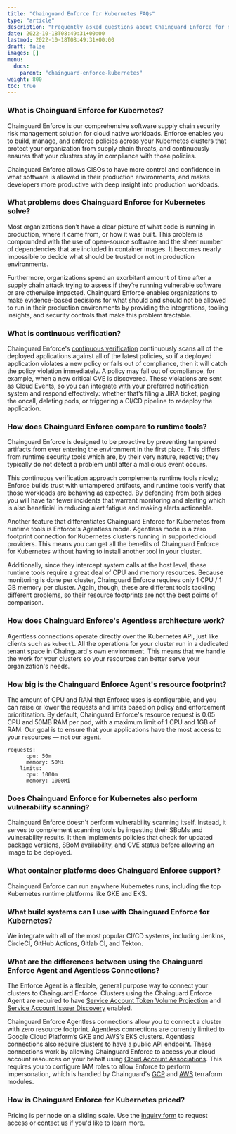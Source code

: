 ```yaml
---
title: "Chainguard Enforce for Kubernetes FAQs"
type: "article"
description: "Frequently asked questions about Chainguard Enforce for Kubernetes"
date: 2022-10-18T08:49:31+00:00
lastmod: 2022-10-18T08:49:31+00:00
draft: false
images: []
menu:
  docs:
    parent: "chainguard-enforce-kubernetes"
weight: 800
toc: true
---
```


### What is Chainguard Enforce for Kubernetes?
Chainguard Enforce is our comprehensive software supply chain security risk management solution for cloud native workloads. Enforce enables you to build, manage, and enforce policies across your Kubernetes clusters that protect your organization from supply chain threats, and continuously ensures that your clusters stay in compliance with those policies.

Chainguard Enforce allows CISOs to have more control and confidence in what software is allowed in their production environments, and makes developers more productive with deep insight into production workloads.


### What problems does Chainguard Enforce for Kubernetes solve?
Most organizations don’t have a clear picture of what code is running in production, where it came from, or how it was built. This problem is compounded with the use of open-source software and the sheer number of dependencies that are included in container images. It becomes nearly impossible to decide what should be trusted or not in production environments.

Furthermore, organizations spend an exorbitant amount of time after a supply chain attack trying to assess if they’re running vulnerable software or are otherwise impacted. Chainguard Enforce enables organizations to make evidence-based decisions for what should and should not be allowed to run in their production environments by providing the integrations, tooling insights, and security controls that make this problem tractable. 


### What is continuous verification?

Chainguard Enforce's [continuous verification](../understanding-continuous-verification/) continuously scans all of the deployed applications against all of the latest policies, so if a deployed application violates a new policy or falls out of compliance, then it will catch the policy violation immediately. A policy may fail out of compliance, for example, when a new critical CVE is discovered. These violations are sent as Cloud Events, so you can integrate with your preferred notification system and respond effectively: whether that’s filing a JIRA ticket, paging the oncall, deleting pods, or triggering a CI/CD pipeline to redeploy the application.


### How does Chainguard Enforce compare to runtime tools? 

Chainguard Enforce is designed to be proactive by preventing tampered artifacts from ever entering the environment in the first place. This differs from runtime security tools which are, by their very nature, reactive; they typically do not detect a problem until after a malicious event occurs.

This continuous verification approach complements runtime tools nicely; Enforce builds trust with untampered artifacts, and runtime tools verify that those workloads are behaving as expected. By defending from both sides you will have far fewer incidents that warrant monitoring and alerting which is also beneficial in reducing alert fatigue and making alerts actionable.

Another feature that differentiates Chainguard Enforce for Kubernetes from runtime tools is Enforce's Agentless mode. Agentless mode is a zero footprint connection for Kubernetes clusters running in supported cloud providers. This means you can get all the benefits of Chainguard Enforce for Kubernetes without having to install another tool in your cluster.

Additionally, since they intercept system calls at the host level, these runtime tools require a great deal of CPU and memory resources. Because monitoring is done per cluster, Chainguard Enforce requires only 1 CPU / 1 GB memory per cluster. Again, though, these are different tools tackling different problems, so their resource footprints are not the best points of comparison.


### How does Chainguard Enforce's Agentless architecture work?

Agentless connections operate directly over the Kubernetes API, just like clients such as `kubectl`. All the operations for your cluster run in a dedicated tenant space in Chainguard's own environment.  This means that we handle the work for your clusters so your resources can better serve your organization's needs.  


### How big is the Chainguard Enforce Agent's resource footprint?

The amount of CPU and RAM that Enforce uses is configurable, and you can raise or lower the requests and limits based on policy and enforcement prioritization. By default, Chainguard Enforce's resource request is 0.05 CPU and 50MB RAM per pod, with a maximum limit of 1 CPU and 1GB of RAM. Our goal is to ensure that your applications have the most access to your resources — not our agent.

```
requests:
      cpu: 50m
      memory: 50Mi
    limits:
      cpu: 1000m
      memory: 1000Mi
```


### Does Chainguard Enforce for Kubernetes also perform vulnerability scanning?
Chainguard Enforce doesn't perform vulnerability scanning itself. Instead, it serves to complement scanning tools by ingesting their SBoMs and vulnerability results. It then implements policies that check for updated package versions, SBoM availability, and CVE status before allowing an image to be deployed.


### What container platforms does Chainguard Enforce support?

Chainguard Enforce can run anywhere Kubernetes runs, including the top Kubernetes runtime platforms like GKE and EKS.


### What build systems can I use with Chainguard Enforce for Kubernetes?

We integrate with all of the most popular CI/CD systems, including Jenkins, CircleCI, GitHub Actions, Gitlab CI, and Tekton. 


### What are the differences between using the Chainguard Enforce Agent and Agentless Connections?

The Enforce Agent is a flexible, general purpose way to connect your clusters to Chainguard Enforce. Clusters using the Chainguard Enforce Agent are required to have [Service Account Token Volume Projection](https://kubernetes.io/docs/tasks/configure-pod-container/configure-service-account/#service-account-token-volume-projection) and [Service Account Issuer Discovery](https://kubernetes.io/docs/tasks/configure-pod-container/configure-service-account/#service-account-issuer-discovery) enabled.

Chainguard Enforce Agentless connections allow you to connect a cluster with zero resource footprint. Agentless connections are currently limited to Google Cloud Platform’s GKE and AWS’s EKS clusters. Agentless connections also require clusters to have a public API endpoint. These connections work by allowing Chainguard Enforce to access your cloud account resources on your behalf using [Cloud Account Associations](https://edu.chainguard.dev/chainguard/chainguard-enforce/chainguard-enforce-kubernetes/cloud-account-associations). This requires you to configure IAM roles to allow Enforce to perform impersonation, which is handled by Chainguard's [GCP](https://github.com/chainguard-dev/terraform-google-chainguard-account-association) and [AWS](https://github.com/chainguard-dev/terraform-aws-chainguard-account-association) terraform modules.


### How is Chainguard Enforce for Kubernetes priced?
Pricing is per node on a sliding scale. Use the [inquiry form](https://www.chainguard.dev/get-demo?utm_source=docs) to request access or [contact us](https://www.chainguard.dev/contact) if you'd like to learn more.